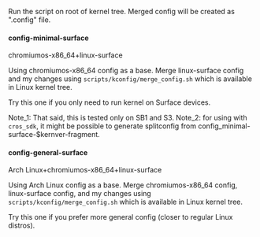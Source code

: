 Run the script on root of kernel tree. Merged config will be created as ".config" file.

#### config-minimal-surface

chromiumos-x86_64+linux-surface

Using chromiumos-x86_64 config as a base. Merge linux-surface config and my changes using `scripts/kconfig/merge_config.sh` which is available in Linux kernel tree.

Try this one if you only need to run kernel on Surface devices.

Note_1: That said, this is tested only on SB1 and S3.
Note_2: for using with `cros_sdk`, it might be possible to generate splitconfig from config_minimal-surface-$kernver-fragment.

#### config-general-surface

Arch Linux+chromiumos-x86_64+linux-surface

Using Arch Linux config as a base. Merge chromiumos-x86_64 config, linux-surface config, and my changes using `scripts/kconfig/merge_config.sh` which is available in Linux kernel tree.

Try this one if you prefer more general config (closer to regular Linux distros).
